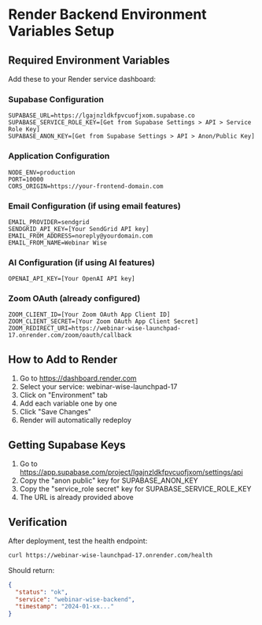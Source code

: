 # Render Backend Environment Variables Setup

## Required Environment Variables

Add these to your Render service dashboard:

### Supabase Configuration
```
SUPABASE_URL=https://lgajnzldkfpvcuofjxom.supabase.co
SUPABASE_SERVICE_ROLE_KEY=[Get from Supabase Settings > API > Service Role Key]
SUPABASE_ANON_KEY=[Get from Supabase Settings > API > Anon/Public Key]
```

### Application Configuration
```
NODE_ENV=production
PORT=10000
CORS_ORIGIN=https://your-frontend-domain.com
```

### Email Configuration (if using email features)
```
EMAIL_PROVIDER=sendgrid
SENDGRID_API_KEY=[Your SendGrid API key]
EMAIL_FROM_ADDRESS=noreply@yourdomain.com
EMAIL_FROM_NAME=Webinar Wise
```

### AI Configuration (if using AI features)
```
OPENAI_API_KEY=[Your OpenAI API key]
```

### Zoom OAuth (already configured)
```
ZOOM_CLIENT_ID=[Your Zoom OAuth App Client ID]
ZOOM_CLIENT_SECRET=[Your Zoom OAuth App Client Secret]
ZOOM_REDIRECT_URI=https://webinar-wise-launchpad-17.onrender.com/zoom/oauth/callback
```

## How to Add to Render

1. Go to https://dashboard.render.com
2. Select your service: webinar-wise-launchpad-17
3. Click on "Environment" tab
4. Add each variable one by one
5. Click "Save Changes"
6. Render will automatically redeploy

## Getting Supabase Keys

1. Go to https://app.supabase.com/project/lgajnzldkfpvcuofjxom/settings/api
2. Copy the "anon public" key for SUPABASE_ANON_KEY
3. Copy the "service_role secret" key for SUPABASE_SERVICE_ROLE_KEY
4. The URL is already provided above

## Verification

After deployment, test the health endpoint:
```bash
curl https://webinar-wise-launchpad-17.onrender.com/health
```

Should return:
```json
{
  "status": "ok",
  "service": "webinar-wise-backend",
  "timestamp": "2024-01-xx..."
}
```
